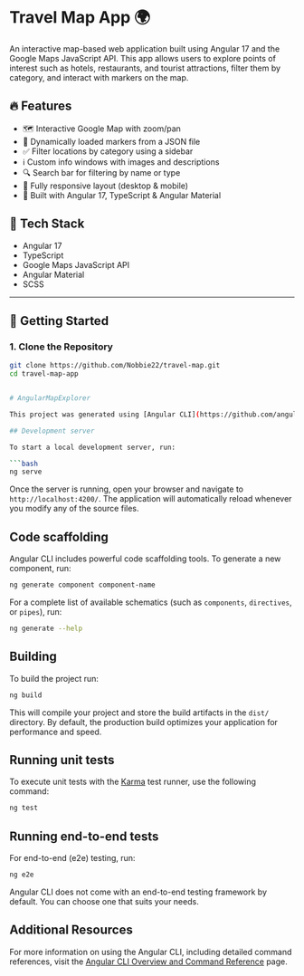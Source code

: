 # Travel Map App 🌍

An interactive map-based web application built using Angular 17 and the Google Maps JavaScript API. This app allows users to explore points of interest such as hotels, restaurants, and tourist attractions, filter them by category, and interact with markers on the map.

## 🔥 Features

- 🗺️ Interactive Google Map with zoom/pan
- 📍 Dynamically loaded markers from a JSON file
- ✅ Filter locations by category using a sidebar
- ℹ️ Custom info windows with images and descriptions
- 🔍 Search bar for filtering by name or type
- 📱 Fully responsive layout (desktop & mobile)
- 🎯 Built with Angular 17, TypeScript & Angular Material

## 🧰 Tech Stack

- Angular 17
- TypeScript
- Google Maps JavaScript API
- Angular Material
- SCSS

---

## 🚀 Getting Started

### 1. Clone the Repository

```bash
git clone https://github.com/Nobbie22/travel-map.git
cd travel-map-app


# AngularMapExplorer

This project was generated using [Angular CLI](https://github.com/angular/angular-cli) version 19.2.7.

## Development server

To start a local development server, run:

```bash
ng serve
```

Once the server is running, open your browser and navigate to `http://localhost:4200/`. The application will automatically reload whenever you modify any of the source files.

## Code scaffolding

Angular CLI includes powerful code scaffolding tools. To generate a new component, run:

```bash
ng generate component component-name
```

For a complete list of available schematics (such as `components`, `directives`, or `pipes`), run:

```bash
ng generate --help
```

## Building

To build the project run:

```bash
ng build
```

This will compile your project and store the build artifacts in the `dist/` directory. By default, the production build optimizes your application for performance and speed.

## Running unit tests

To execute unit tests with the [Karma](https://karma-runner.github.io) test runner, use the following command:

```bash
ng test
```

## Running end-to-end tests

For end-to-end (e2e) testing, run:

```bash
ng e2e
```

Angular CLI does not come with an end-to-end testing framework by default. You can choose one that suits your needs.

## Additional Resources

For more information on using the Angular CLI, including detailed command references, visit the [Angular CLI Overview and Command Reference](https://angular.dev/tools/cli) page.
